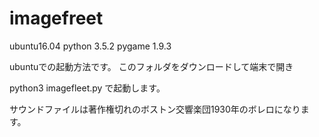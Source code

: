 # imagefreet

ubuntu16.04
python 3.5.2
pygame 1.9.3

ubuntuでの起動方法です。
このフォルダをダウンロードして端末で開き

python3 imagefleet.py
で起動します。

サウンドファイルは著作権切れのボストン交響楽団1930年のボレロになります。
